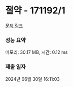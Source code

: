 # 절약 - 171192/1 

[문제 링크](https://level.goorm.io/exam/171192/%EC%A0%88%EC%95%BD/quiz/1) 

### 성능 요약

메모리: 30.17 MB, 시간: 0.12 ms

### 제출 일자

2024년 06월 30일 16:11:03

